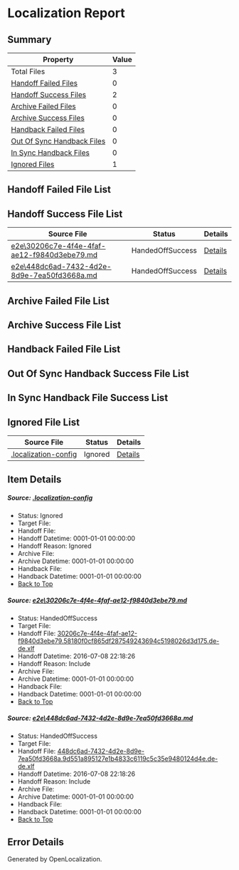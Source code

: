 # <a name='report-top'></a> Localization Report

## Summary
 Property | Value 
 -------- | ----- 
 Total Files | 3
[ Handoff Failed Files ](#handoff-failed-list)| 0
[ Handoff Success Files ](#handoff-success-list)| 2
[ Archive Failed Files ](#archive-failed-list)| 0
[ Archive Success Files ](#archive-success-list)| 0
[ Handback Failed Files ](#handback-failed-list)| 0
[ Out Of Sync Handback Files ](#outofsync-handback-success-list)| 0
[ In Sync Handback Files ](#insync-handback-success-list)| 0
[ Ignored Files ](#ignored-list)| 1

## <a name='handoff-failed-list'></a> Handoff Failed File List

## <a name='handoff-success-list'></a> Handoff Success File List
 Source File | Status | Details 
 ----------- | ------ | ------- 
 [e2e\30206c7e-4f4e-4faf-ae12-f9840d3ebe79.md](https://github.com/OpenLocalizationTestOrg/oltest/blob/407a5d9a226d39e7c3f8772f2861a3472cf700b8/e2e/30206c7e-4f4e-4faf-ae12-f9840d3ebe79.md) | HandedOffSuccess | [Details](#11af6779fbf306a64ec42248a1584377c17d95ab1)
 [e2e\448dc6ad-7432-4d2e-8d9e-7ea50fd3668a.md](https://github.com/OpenLocalizationTestOrg/oltest/blob/407a5d9a226d39e7c3f8772f2861a3472cf700b8/e2e/448dc6ad-7432-4d2e-8d9e-7ea50fd3668a.md) | HandedOffSuccess | [Details](#1f06567d59243f5bc4cb0e4ab3b3300e39f83d482)

## <a name='archive-failed-list'></a> Archive Failed File List

## <a name='archive-success-list'></a> Archive Success File List

## <a name='handback-failed-list'></a> Handback Failed File List

## <a name='outofsync-handback-success-list'></a> Out Of Sync Handback Success File List

## <a name='insync-handback-success-list'></a> In Sync Handback File Success List

## <a name='ignored-list'></a> Ignored File List
 Source File | Status | Details 
 ----------- | ------ | ------- 
 [.localization-config](https://github.com/OpenLocalizationTestOrg/oltest/blob/407a5d9a226d39e7c3f8772f2861a3472cf700b8/.localization-config) | Ignored | [Details](#3d4f252ac210baf56311d7e97dcc2db10974dbd20)

## Item Details
##### <a name='3d4f252ac210baf56311d7e97dcc2db10974dbd20'></a> Source: [.localization-config](https://github.com/OpenLocalizationTestOrg/oltest/blob/407a5d9a226d39e7c3f8772f2861a3472cf700b8/.localization-config)
* Status: Ignored
* Target File: 
* Handoff File: 
* Handoff Datetime: 0001-01-01 00:00:00
* Handoff Reason: Ignored
* Archive File: 
* Archive Datetime: 0001-01-01 00:00:00
* Handback File: 
* Handback Datetime: 0001-01-01 00:00:00
* [Back to Top](#report-top)

##### <a name='11af6779fbf306a64ec42248a1584377c17d95ab1'></a> Source: [e2e\30206c7e-4f4e-4faf-ae12-f9840d3ebe79.md](https://github.com/OpenLocalizationTestOrg/oltest/blob/407a5d9a226d39e7c3f8772f2861a3472cf700b8/e2e/30206c7e-4f4e-4faf-ae12-f9840d3ebe79.md)
* Status: HandedOffSuccess
* Target File: 
* Handoff File: [30206c7e-4f4e-4faf-ae12-f9840d3ebe79.58180f0cf865df287549243694c5198026d3d175.de-de.xlf](https://github.com/OpenLocalizationTestOrg/olhandoff-e2e/blob/abbc8f2baf2de52ef0900e115330349b28724bce/ol-handoff/OpenLocalizationTestOrg/oltest-dede-fly/ci/ht/30206c7e-4f4e-4faf-ae12-f9840d3ebe79.58180f0cf865df287549243694c5198026d3d175.de-de.xlf)
* Handoff Datetime: 2016-07-08 22:18:26
* Handoff Reason: Include
* Archive File: 
* Archive Datetime: 0001-01-01 00:00:00
* Handback File: 
* Handback Datetime: 0001-01-01 00:00:00
* [Back to Top](#report-top)

##### <a name='1f06567d59243f5bc4cb0e4ab3b3300e39f83d482'></a> Source: [e2e\448dc6ad-7432-4d2e-8d9e-7ea50fd3668a.md](https://github.com/OpenLocalizationTestOrg/oltest/blob/407a5d9a226d39e7c3f8772f2861a3472cf700b8/e2e/448dc6ad-7432-4d2e-8d9e-7ea50fd3668a.md)
* Status: HandedOffSuccess
* Target File: 
* Handoff File: [448dc6ad-7432-4d2e-8d9e-7ea50fd3668a.9d551a895127e1b4833c6119c5c35e9480124d4e.de-de.xlf](https://github.com/OpenLocalizationTestOrg/olhandoff-e2e/blob/abbc8f2baf2de52ef0900e115330349b28724bce/ol-handoff/OpenLocalizationTestOrg/oltest-dede-fly/ci/ht/448dc6ad-7432-4d2e-8d9e-7ea50fd3668a.9d551a895127e1b4833c6119c5c35e9480124d4e.de-de.xlf)
* Handoff Datetime: 2016-07-08 22:18:26
* Handoff Reason: Include
* Archive File: 
* Archive Datetime: 0001-01-01 00:00:00
* Handback File: 
* Handback Datetime: 0001-01-01 00:00:00
* [Back to Top](#report-top)


## Error Details

Generated by OpenLocalization.
